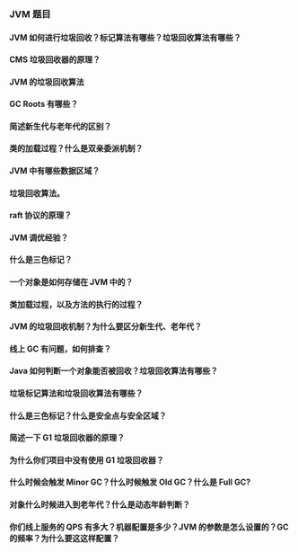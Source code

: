 ### JVM 题目


#### JVM 如何进行垃圾回收？标记算法有哪些？垃圾回收算法有哪些？

#### CMS 垃圾回收器的原理？

#### JVM 的垃圾回收算法

#### GC Roots 有哪些？

#### 简述新生代与老年代的区别？

#### 类的加载过程？什么是双亲委派机制？

#### JVM 中有哪些数据区域？

#### 垃圾回收算法。

#### raft 协议的原理？

#### JVM 调优经验？

#### 什么是三色标记？

#### 一个对象是如何存储在 JVM 中的？

#### 类加载过程，以及方法的执行的过程？

#### JVM 的垃圾回收机制？为什么要区分新生代、老年代？

#### 线上 GC 有问题，如何排查？

#### Java 如何判断一个对象能否被回收？垃圾回收算法有哪些？

#### 垃圾标记算法和垃圾回收算法有哪些？

#### 什么是三色标记？什么是安全点与安全区域？

#### 简述一下 G1 垃圾回收器的原理？

#### 为什么你们项目中没有使用 G1 垃圾回收器？

#### 什么时候会触发 Minor GC？什么时候触发 Old GC？什么是 Full GC?

#### 对象什么时候进入到老年代？什么是动态年龄判断？

#### 你们线上服务的 QPS 有多大？机器配置是多少？JVM 的参数是怎么设置的？GC 的频率？为什么要这这样配置？

